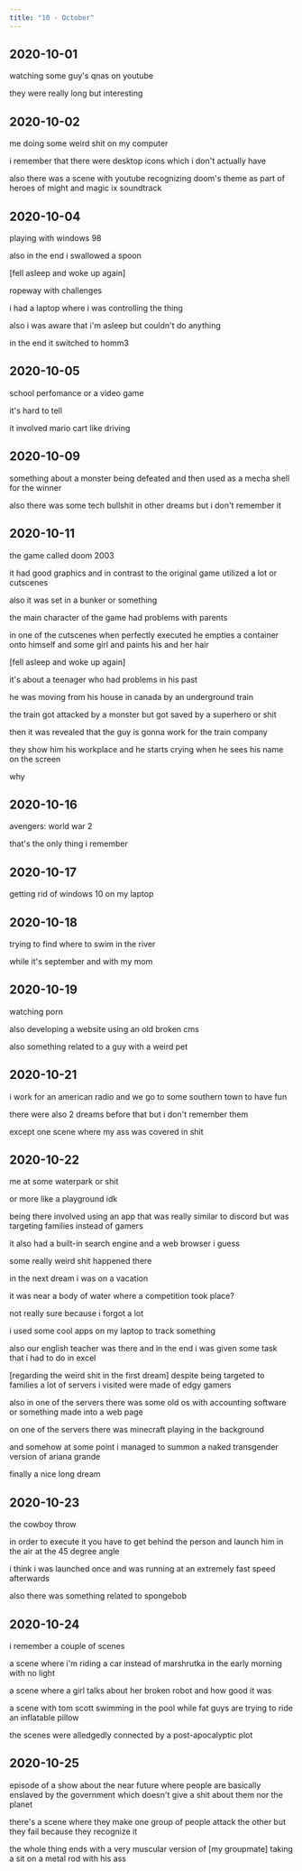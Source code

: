 ```yaml
---
title: "10 - October"
---
```


## 2020-10-01

watching some guy's qnas on youtube

they were really long but interesting

## 2020-10-02

me doing some weird shit on my computer

i remember that there were desktop icons which i don't actually have

also there was a scene with youtube recognizing doom's theme as part
of heroes of might and magic ix soundtrack

## 2020-10-04

playing with windows 98

also in the end i swallowed a spoon

[fell asleep and woke up again]

ropeway with challenges

i had a laptop where i was controlling the thing

also i was aware that i'm asleep but couldn't do anything

in the end it switched to homm3

## 2020-10-05

school perfomance or a video game

it's hard to tell

it involved mario cart like driving

## 2020-10-09

something about a monster being defeated and then used as a mecha
shell for the winner

also there was some tech bullshit in other dreams but i don't remember
it

## 2020-10-11

the game called doom 2003

it had good graphics and in contrast to the original game utilized a
lot or cutscenes

also it was set in a bunker or something

the main character of the game had problems with parents

in one of the cutscenes when perfectly executed he empties a container
onto himself and some girl and paints his and her hair

[fell asleep and woke up again]

it's about a teenager who had problems in his past

he was moving from his house in canada by an underground train

the train got attacked by a monster but got saved by a superhero or
shit

then it was revealed that the guy is gonna work for the train company

they show him his workplace and he starts crying when he sees his name
on the screen

why

## 2020-10-16

avengers: world war 2

that's the only thing i remember

## 2020-10-17

getting rid of windows 10 on my laptop

## 2020-10-18

trying to find where to swim in the river

while it's september and with my mom

## 2020-10-19

watching porn

also developing a website using an old broken cms

also something related to a guy with a weird pet

## 2020-10-21

i work for an american radio and we go to some southern town to have
fun

there were also 2 dreams before that but i don't remember them

except one scene where my ass was covered in shit

## 2020-10-22

me at some waterpark or shit

or more like a playground idk

being there involved using an app that was really similar to discord
but was targeting families instead of gamers

it also had a built-in search engine and a web browser i guess

some really weird shit happened there

in the next dream i was on a vacation

it was near a body of water where a competition took place?

not really sure because i forgot a lot

i used some cool apps on my laptop to track something

also our english teacher was there and in the end i was given some
task that i had to do in excel

[regarding the weird shit in the first dream] despite being targeted
to families a lot of servers i visited were made of edgy gamers

also in one of the servers there was some old os with accounting
software or something made into a web page

on one of the servers there was minecraft playing in the background

and somehow at some point i managed to summon a naked transgender
version of ariana grande

finally a nice long dream

## 2020-10-23

the cowboy throw

in order to execute it you have to get behind the person and launch
him in the air at the 45 degree angle

i think i was launched once and was running at an extremely fast speed
afterwards

also there was something related to spongebob

## 2020-10-24

i remember a couple of scenes

a scene where i'm riding a car instead of marshrutka in the early
morning with no light

a scene where a girl talks about her broken robot and how good it was

a scene with tom scott swimming in the pool while fat guys are trying
to ride an inflatable pillow

the scenes were alledgedly connected by a post-apocalyptic plot

## 2020-10-25

episode of a show about the near future where people are basically
enslaved by the government which doesn't give a shit about them nor
the planet

there's a scene where they make one group of people attack the other
but they fail because they recognize it

the whole thing ends with a very muscular version of [my groupmate]
taking a sit on a metal rod with his ass
